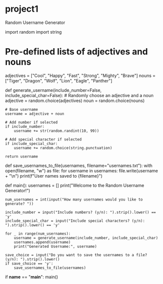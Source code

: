 # project1
Random Username Generator

import random
import string

# Pre-defined lists of adjectives and nouns
adjectives = ["Cool", "Happy", "Fast", "Strong", "Mighty", "Brave"]
nouns = ["Tiger", "Dragon", "Wolf", "Lion", "Eagle", "Panther"]

def generate_username(include_number=False, include_special_char=False):
    # Randomly choose an adjective and a noun
    adjective = random.choice(adjectives)
    noun = random.choice(nouns)
    
    # Base username
    username = adjective + noun
    
    # Add number if selected
    if include_number:
        username += str(random.randint(10, 99))
    
    # Add special character if selected
    if include_special_char:
        username += random.choice(string.punctuation)
    
    return username

def save_usernames_to_file(usernames, filename="usernames.txt"):
    with open(filename, "w") as file:
        for username in usernames:
            file.write(username + "\n")
    print(f"User names saved to {filename}")

def main():
    usernames = []
    print("Welcome to the Random Username Generator!")

    num_usernames = int(input("How many usernames would you like to generate? "))

    include_number = input("Include numbers? (y/n): ").strip().lower() == 'y'
    include_special_char = input("Include special characters? (y/n): ").strip().lower() == 'y'

    for _ in range(num_usernames):
        username = generate_username(include_number, include_special_char)
        usernames.append(username)
        print("Generated Username:", username)

    save_choice = input("Do you want to save the usernames to a file? (y/n): ").strip().lower()
    if save_choice == 'y':
        save_usernames_to_file(usernames)

if __name__ == "__main__":
    main()

